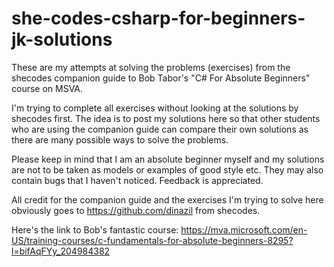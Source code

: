 # she-codes-csharp-for-beginners-jk-solutions
These are my attempts at solving the problems (exercises) from the shecodes companion guide to 
Bob Tabor's "C# For Absolute Beginners" course on MSVA.

I'm trying to complete all exercises without looking at the solutions by shecodes first. 
The idea is to post my solutions here so that other students who are using the companion guide can compare their own solutions
as there are many possible ways to solve the problems. 

Please keep in mind that I am an absolute beginner myself and my solutions are not to be taken as models or examples of good style etc.
They may also contain bugs that I haven't noticed. Feedback is appreciated.

All credit for the companion guide and the exercises I'm trying to solve here obviously goes to 
https://github.com/dinazil from shecodes.

Here's the link to Bob's fantastic course:
https://mva.microsoft.com/en-US/training-courses/c-fundamentals-for-absolute-beginners-8295?l=bifAqFYy_204984382
